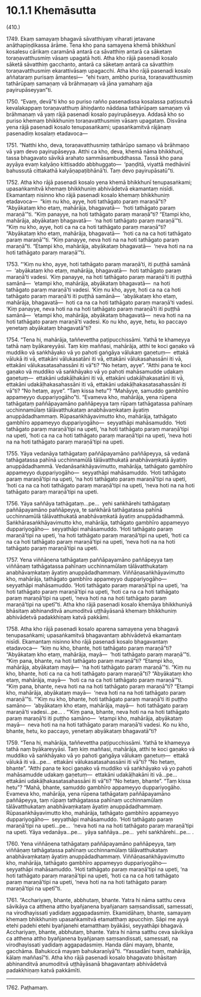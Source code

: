 # 10.1.1 Khemāsutta

(410.)

1749\. Ekaṃ samayaṃ bhagavā sāvatthiyaṃ viharati jetavane anāthapiṇḍikassa ārāme. Tena kho pana samayena khemā bhikkhunī kosalesu cārikaṃ caramānā antarā ca sāvatthiṃ antarā ca sāketaṃ toraṇavatthusmiṃ vāsaṃ upagatā hoti. Atha kho rājā pasenadi kosalo sāketā sāvatthiṃ gacchanto, antarā ca sāketaṃ antarā ca sāvatthiṃ toraṇavatthusmiṃ ekarattivāsaṃ upagacchi. Atha kho rājā pasenadi kosalo aññataraṃ purisaṃ āmantesi—  “ehi tvaṃ, ambho purisa, toraṇavatthusmiṃ tathārūpaṃ samaṇaṃ vā brāhmaṇaṃ vā jāna yamahaṃ ajja payirupāseyyan”ti.

1750\. “Evaṃ, devā”ti kho so puriso rañño pasenadissa kosalassa paṭissutvā kevalakappaṃ toraṇavatthuṃ āhiṇḍanto nāddasa tathārūpaṃ samaṇaṃ vā brāhmaṇaṃ vā yaṃ rājā pasenadi kosalo payirupāseyya. Addasā kho so puriso khemaṃ bhikkhuniṃ toraṇavatthusmiṃ vāsaṃ upagataṃ. Disvāna yena rājā pasenadi kosalo tenupasaṅkami; upasaṅkamitvā rājānaṃ pasenadiṃ kosalaṃ etadavoca—

1751\. “Natthi kho, deva, toraṇavatthusmiṃ tathārūpo samaṇo vā brāhmaṇo vā yaṃ devo payirupāseyya. Atthi ca kho, deva, khemā nāma bhikkhunī, tassa bhagavato sāvikā arahato sammāsambuddhassa. Tassā kho pana ayyāya evaṃ kalyāṇo kittisaddo abbhuggato—  ‘paṇḍitā, viyattā medhāvinī bahussutā cittakathā kalyāṇapaṭibhānā’ti. Taṃ devo payirupāsatū”ti.

1752\. Atha kho rājā pasenadi kosalo yena khemā bhikkhunī tenupasaṅkami; upasaṅkamitvā khemaṃ bhikkhuniṃ abhivādetvā ekamantaṃ nisīdi. Ekamantaṃ nisinno kho rājā pasenadi kosalo khemaṃ bhikkhuniṃ etadavoca—  “kiṃ nu kho, ayye, hoti tathāgato paraṃ maraṇā”ti? “Abyākataṃ kho etaṃ, mahārāja, bhagavatā—  ‘hoti tathāgato paraṃ maraṇā’”ti. “Kiṃ panayye, na hoti tathāgato paraṃ maraṇā”ti? “Etampi kho, mahārāja, abyākataṃ bhagavatā—  ‘na hoti tathāgato paraṃ maraṇā’”ti. “Kiṃ nu kho, ayye, hoti ca na ca hoti tathāgato paraṃ maraṇā”ti? “Abyākataṃ kho etaṃ, mahārāja, bhagavatā—  ‘hoti ca na ca hoti tathāgato paraṃ maraṇā’”ti. “Kiṃ panayye, neva hoti na na hoti tathāgato paraṃ maraṇā”ti. “Etampi kho, mahārāja, abyākataṃ bhagavatā—  ‘neva hoti na na hoti tathāgato paraṃ maraṇā’”ti.

1753\. “‘Kiṃ nu kho, ayye, hoti tathāgato paraṃ maraṇā’ti, iti puṭṭhā samānā—  ‘abyākataṃ kho etaṃ, mahārāja, bhagavatā—  hoti tathāgato paraṃ maraṇā’ti vadesi. ‘Kiṃ panayye, na hoti tathāgato paraṃ maraṇā’ti iti puṭṭhā samānā—  ‘etampi kho, mahārāja, abyākataṃ bhagavatā—  na hoti tathāgato paraṃ maraṇā’ti vadesi. ‘Kiṃ nu kho, ayye, hoti ca na ca hoti tathāgato paraṃ maraṇā’ti iti puṭṭhā samānā—  ‘abyākataṃ kho etaṃ, mahārāja, bhagavatā—  hoti ca na ca hoti tathāgato paraṃ maraṇā’ti vadesi. ‘Kiṃ panayye, neva hoti na na hoti tathāgato paraṃ maraṇā’ti iti puṭṭhā samānā—  ‘etampi kho, mahārāja, abyākataṃ bhagavatā—  neva hoti na na hoti tathāgato paraṃ maraṇā’ti vadesi. Ko nu kho, ayye, hetu, ko paccayo yenetaṃ abyākataṃ bhagavatā”ti?

1754\. “Tena hi, mahārāja, taññevettha paṭipucchissāmi. Yathā te khameyya tathā naṃ byākareyyāsi. Taṃ kiṃ maññasi, mahārāja, atthi te koci gaṇako vā muddiko vā saṅkhāyako vā yo pahoti gaṅgāya vālukaṃ gaṇetuṃ—  ettakā vālukā iti vā, ettakāni vālukasatāni iti vā, ettakāni vālukasahassāni iti vā, ettakāni vālukasatasahassāni iti vā”ti? “No hetaṃ, ayye”. “Atthi pana te koci gaṇako vā muddiko vā saṅkhāyako vā yo pahoti mahāsamudde udakaṃ gaṇetuṃ—  ettakāni udakāḷhakāni iti vā, ettakāni udakāḷhakasatāni iti vā, ettakāni udakāḷhakasahassāni iti vā, ettakāni udakāḷhakasatasahassāni iti vā”ti? “No hetaṃ, ayye”. “Taṃ kissa hetu”? “Mahāyye, samuddo gambhīro appameyyo duppariyogāho”ti. “Evameva kho, mahārāja, yena rūpena tathāgataṃ paññāpayamāno paññāpeyya taṃ rūpaṃ tathāgatassa pahīnaṃ ucchinnamūlaṃ tālāvatthukataṃ anabhāvaṃkataṃ āyatiṃ anuppādadhammaṃ. Rūpasaṅkhāyavimutto kho, mahārāja, tathāgato gambhīro appameyyo duppariyogāho—  seyyathāpi mahāsamuddo. ‘Hoti tathāgato paraṃ maraṇā’tipi na upeti, ‘na hoti tathāgato paraṃ maraṇā’tipi na upeti, ‘hoti ca na ca hoti tathāgato paraṃ maraṇā’tipi na upeti, ‘neva hoti na na hoti tathāgato paraṃ maraṇā’tipi na upeti.

1755\. Yāya vedanāya tathāgataṃ paññāpayamāno paññāpeyya, sā vedanā tathāgatassa pahīnā ucchinnamūlā tālāvatthukatā anabhāvaṃkatā āyatiṃ anuppādadhammā. Vedanāsaṅkhāyavimutto, mahārāja, tathāgato gambhīro appameyyo duppariyogāho—  seyyathāpi mahāsamuddo. ‘Hoti tathāgato paraṃ maraṇā’tipi na upeti, ‘na hoti tathāgato paraṃ maraṇā’tipi na upeti, ‘hoti ca na ca hoti tathāgato paraṃ maraṇā’tipi na upeti, ‘neva hoti na na hoti tathāgato paraṃ maraṇā’tipi na upeti.

1756\. Yāya saññāya tathāgataṃ…pe…  yehi saṅkhārehi tathāgataṃ paññāpayamāno paññāpeyya, te saṅkhārā tathāgatassa pahīnā ucchinnamūlā tālāvatthukatā anabhāvaṃkatā āyatiṃ anuppādadhammā. Saṅkhārasaṅkhāyavimutto kho, mahārāja, tathāgato gambhīro appameyyo duppariyogāho—  seyyathāpi mahāsamuddo. ‘Hoti tathāgato paraṃ maraṇā’tipi na upeti, ‘na hoti tathāgato paraṃ maraṇā’tipi na upeti, ‘hoti ca na ca hoti tathāgato paraṃ maraṇā’tipi na upeti, ‘neva hoti na na hoti tathāgato paraṃ maraṇā’tipi na upeti.

1757\. Yena viññāṇena tathāgataṃ paññāpayamāno paññāpeyya taṃ viññāṇaṃ tathāgatassa pahīnaṃ ucchinnamūlaṃ tālāvatthukataṃ anabhāvaṃkataṃ āyatiṃ anuppādadhammaṃ. Viññāṇasaṅkhāyavimutto kho, mahārāja, tathāgato gambhīro appameyyo duppariyogāho—  seyyathāpi mahāsamuddo. ‘Hoti tathāgato paraṃ maraṇā’tipi na upeti, ‘na hoti tathāgato paraṃ maraṇā’tipi na upeti, ‘hoti ca na ca hoti tathāgato paraṃ maraṇā’tipi na upeti, ‘neva hoti na na hoti tathāgato paraṃ maraṇā’tipi na upetī”ti. Atha kho rājā pasenadi kosalo khemāya bhikkhuniyā bhāsitaṃ abhinanditvā anumoditvā uṭṭhāyāsanā khemaṃ bhikkhuniṃ abhivādetvā padakkhiṇaṃ katvā pakkāmi.

1758\. Atha kho rājā pasenadi kosalo aparena samayena yena bhagavā tenupasaṅkami; upasaṅkamitvā bhagavantaṃ abhivādetvā ekamantaṃ nisīdi. Ekamantaṃ nisinno kho rājā pasenadi kosalo bhagavantaṃ etadavoca—  “kiṃ nu kho, bhante, hoti tathāgato paraṃ maraṇā”ti? “Abyākataṃ kho etaṃ, mahārāja, mayā—  ‘hoti tathāgato paraṃ maraṇā’”ti. “Kiṃ pana, bhante, na hoti tathāgato paraṃ maraṇā”ti? “Etampi kho, mahārāja, abyākataṃ mayā—  ‘na hoti tathāgato paraṃ maraṇā’”ti. “Kiṃ nu kho, bhante, hoti ca na ca hoti tathāgato paraṃ maraṇā”ti? “Abyākataṃ kho etaṃ, mahārāja, mayā—  ‘hoti ca na ca hoti tathāgato paraṃ maraṇā’”ti. “Kiṃ pana, bhante, neva hoti na na hoti tathāgato paraṃ maraṇā”ti? “Etampi kho, mahārāja, abyākataṃ mayā—  ‘neva hoti na na hoti tathāgato paraṃ maraṇā’”ti. “‘Kiṃ nu kho, bhante, hoti tathāgato paraṃ maraṇā’ti iti puṭṭho samāno—  ‘abyākataṃ kho etaṃ, mahārāja, mayā—  hoti tathāgato paraṃ maraṇā’ti vadesi…pe… . “‘Kiṃ pana, bhante, neva hoti na na hoti tathāgato paraṃ maraṇā’ti iti puṭṭho samāno—  ‘etampi kho, mahārāja, abyākataṃ mayā—  neva hoti na na hoti tathāgato paraṃ maraṇā’ti vadesi. Ko nu kho, bhante, hetu, ko paccayo, yenetaṃ abyākataṃ bhagavatā”ti?

1759\. “Tena hi, mahārāja, taññevettha paṭipucchissāmi. Yathā te khameyya tathā naṃ byākareyyāsi. Taṃ kiṃ maññasi, mahārāja, atthi te koci gaṇako vā muddiko vā saṅkhāyako vā yo pahoti gaṅgāya vālukaṃ gaṇetuṃ—  ettakā vālukā iti vā…pe…  ettakāni vālukasatasahassāni iti vā”ti? “No hetaṃ, bhante”. “Atthi pana te koci gaṇako vā muddiko vā saṅkhāyako vā yo pahoti mahāsamudde udakaṃ gaṇetuṃ—  ettakāni udakāḷhakāni iti vā…pe…  ettakāni udakāḷhakasatasahassāni iti vā”ti? “No hetaṃ, bhante”. “Taṃ kissa hetu”? “Mahā, bhante, samuddo gambhīro appameyyo duppariyogāho. Evameva kho, mahārāja, yena rūpena tathāgataṃ paññāpayamāno paññāpeyya, taṃ rūpaṃ tathāgatassa pahīnaṃ ucchinnamūlaṃ tālāvatthukataṃ anabhāvaṃkataṃ āyatiṃ anuppādadhammaṃ. Rūpasaṅkhāyavimutto kho, mahārāja, tathāgato gambhīro appameyyo duppariyogāho—  seyyathāpi mahāsamuddo. ‘Hoti tathāgato paraṃ maraṇā’tipi na upeti…pe…  ‘neva hoti na na hoti tathāgato paraṃ maraṇā’tipi na upeti. Yāya vedanāya…pe…  yāya saññāya…pe…  yehi saṅkhārehi…pe… .

1760\. Yena viññāṇena tathāgataṃ paññāpayamāno paññāpeyya, taṃ viññāṇaṃ tathāgatassa pahīnaṃ ucchinnamūlaṃ tālāvatthukataṃ anabhāvaṃkataṃ āyatiṃ anuppādadhammaṃ. Viññāṇasaṅkhāyavimutto kho, mahārāja, tathāgato gambhīro appameyyo duppariyogāho—  seyyathāpi mahāsamuddo. ‘Hoti tathāgato paraṃ maraṇā’tipi na upeti, ‘na hoti tathāgato paraṃ maraṇā’tipi na upeti, ‘hoti ca na ca hoti tathāgato paraṃ maraṇā’tipi na upeti, ‘neva hoti na na hoti tathāgato paraṃ maraṇā’tipi na upetī”ti.

1761\. “Acchariyaṃ, bhante, abbhutaṃ, bhante. Yatra hi nāma satthu ceva sāvikāya ca atthena attho byañjanena byañjanaṃ saṃsandissati, samessati, na virodhayissati yadidaṃ aggapadasmiṃ. Ekamidāhaṃ, bhante, samayaṃ khemaṃ bhikkhuniṃ upasaṅkamitvā etamatthaṃ apucchiṃ. Sāpi me ayyā etehi padehi etehi byañjanehi etamatthaṃ byākāsi, seyyathāpi bhagavā. Acchariyaṃ, bhante, abbhutaṃ, bhante. Yatra hi nāma satthu ceva sāvikāya ca atthena attho byañjanena byañjanaṃ saṃsandissati, samessati, na virodhayissati yadidaṃ aggapadasmiṃ. Handa dāni mayaṃ, bhante, gacchāma. Bahukiccā mayaṃ bahukaraṇīyā”ti. “Yassadāni tvaṃ, mahārāja, kālaṃ maññasī”ti. Atha kho rājā pasenadi kosalo bhagavato bhāsitaṃ abhinanditvā anumoditvā uṭṭhāyāsanā bhagavantaṃ abhivādetvā padakkhiṇaṃ katvā pakkāmīti.

---

1762\. Paṭhamaṃ.
